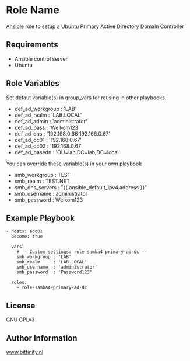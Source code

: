 Role Name 
=========

Ansible role to setup a Ubuntu Primary Active Directory Domain Controller

Requirements 
------------ 

- Ansible control server
- Ubuntu

Role Variables 
--------------

Set defaut variable(s) in group_vars for reusing in other playbooks.
-  def_ad_workgroup : 'LAB'
-  def_ad_realm     : 'LAB.LOCAL'
-  def_ad_admin     : 'administrator'
-  def_ad_pass      : 'Welkom123'
-  def_ad_dns       : '192.168.0.66 192.168.0.67'
-  def_ad_dc01      : '192.168.0.67'
-  def_ad_dc02      : '192.168.0.67'
-  def_ad_basedn    : 'OU=lab,DC=lab,DC=local'

You can override these variable(s) in your own playbook

- smb_workgroup   : TEST
- smb_realm       : TEST.NET
- smb_dns_servers : "{{ ansible_default_ipv4.address }}"
- smb_username    : administrator 
- smb_password    : Welkom123

Example Playbook 
----------------

    - hosts: adc01
      become: true

      vars:
        # -- Custom settings: role-samba4-primary-ad-dc --
        smb_workgroup : 'LAB'
        smb_realm     : 'LAB.LOCAL' 
        smb_username  : 'administrator'
        smb_password  : 'Password123'

      roles:
        - role-samba4-primary-ad-dc
 

License 
-------

GNU GPLv3

Author Information 
------------------

www.bitfinity.nl
